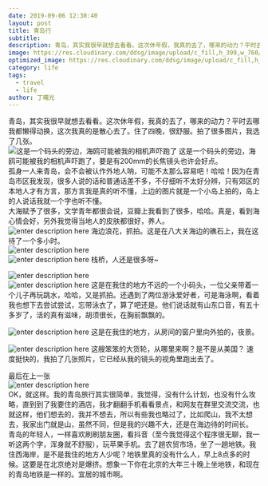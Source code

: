 ```yaml
---
date: 2019-09-06 12:30:40
layout: post
title: 青岛行
subtitle: 
description: 青岛，其实我很早就想去看看。这次休年假，我真的去了，哪来的动力？平时去哪我都懒得动换，这次我真的是散心去了。
image: https://res.cloudinary.com/ddsg/image/upload/c_fill,h_399,w_760/v1567744110/IMG_1606_u90wpy.jpg
optimized_image: https://res.cloudinary.com/ddsg/image/upload/c_fill,h_200,w_380/v1567744110/IMG_1606_u90wpy.jpg
category: life
tags:
  - travel
  - life
author: 丁曙光
---
```

青岛，其实我很早就想去看看。这次休年假，我真的去了，哪来的动力？平时去哪我都懒得动换，这次我真的是散心去了。住了四晚，很舒服。拍了很多图片，我选了几张。  
![这是一个码头的旁边，海鸥可能被我的相机声吓跑了](https://res.cloudinary.com/ddsg/image/upload/c_fill,h_399,w_760/v1567744835/IMG_1516_fr0bzy.jpg) 这是一个码头的旁边，海鸥可能被我的相机声吓跑了，要是有200mm的长焦镜头也许会好点。  
孤身一人来青岛，会不会被认作外地人呐，可能不太那么容易吧！哈哈！因为在青岛市区我发现，很多人说的话和普通话差不多，不仔细听不太好分辨，只有郊区的本地人才有方言，那方言我是真的听不懂，上边的图片就是一个小岛上拍的，岛上的人说话我就一个字也听不懂。  
大海赋予了很多，文学青年都很会说，豆瓣上我看到了很多，哈哈。真是，看到海心情会好，另外我觉得当地人的皮肤都很好，养人。  
![enter description here](https://res.cloudinary.com/ddsg/image/upload/c_fill,h_399,w_760/v1567745990/IMG_1473_vaa8q5.jpg) 海边浪花，抓拍。这是在八大关海边的礁石上，我在这待了一个多小时。  
![enter description here](https://res.cloudinary.com/ddsg/image/upload/c_fill,h_399,w_760/v1567746890/IMG_1453_leor7a.jpg)  
![enter description here](https://res.cloudinary.com/ddsg/image/upload/c_fill,h_399,w_766/v1567746981/IMG_1434_zqxkqz.jpg)  栈桥，人还是很多呀~    

![enter description here](https://res.cloudinary.com/ddsg/image/upload/c_fill,h_399,w_760/v1567763743/IMG_1383_gjwxz3.jpg)  
![enter description here](https://res.cloudinary.com/ddsg/image/upload/c_fill,h_399,w_760/v1567765433/IMG_1377_bftszv.jpg)  这是在我住的地方不远的一个小码头，一位父亲带着一个儿子再玩跳水，哈哈，又是抓拍。还遇到了两位游泳爱好者，可是海泳啊，看着我也想下去尝试尝试，忘带泳衣了，算了吧还是。他们说话就有山东口音，有五十多岁了，活的真有滋味，胡须很长，在胸前飘飘的。  

![enter description here](https://res.cloudinary.com/ddsg/image/upload/c_fill,h_399,w_760/v1567766031/IMG_1415_hrxkai.jpg)  这是在我住的地方，从房间的窗户里向外拍的，夜景。  

![enter description here](https://res.cloudinary.com/ddsg/image/upload/c_fill,h_399,w_760/v1567766471/IMG_1551_cmo3qh.jpg)  这艘笨笨的大货轮，从哪里来啊？是不是从美国？ 速度挺快的，我拍了几张照片，它已经从我的镜头的视角里跑出去了。  
  
最后在上一张  
![enter description here](https://res.cloudinary.com/ddsg/image/upload/c_fill,h_399,w_760/v1567766931/IMG_1561_bqcx60.jpg)  
OK，就这样。我的青岛旅行其实很简单，我觉得，没有什么计划，也没有什么攻略，直到到了我要住的酒店，我才翻翻手机看看景点，和网友在群里交流交流，也就这样，他们想去的，我并不想去，所以有些我也略过了，比如爬山，我不太想去，我家出门就是山，虽然不同，但是我的兴趣不大，还是在海边待的时间长。  
青岛的年轻人，一样喜欢刷刷朋友圈，看抖音（至今我觉得这个程序很无聊，我一听这两个字，浑身就不舒服），玩苹果手机。去了趟农贸市场，坐了一趟地铁。我住西海岸，是不是我住的地方人少呢？地铁里真的没有什么人，早上8点多的时候。这要是在北京绝对是爆挤。想象一下你在北京的大年三十晚上坐地铁，和现在的青岛地铁是一样的。宜居的城市啊。


 










